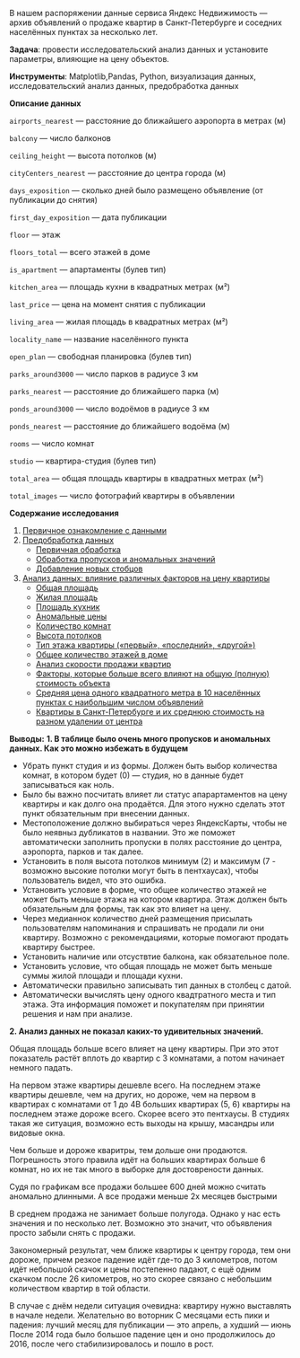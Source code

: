 В нашем распоряжении данные сервиса Яндекс Недвижимость — архив объявлений о продаже квартир в Санкт-Петербурге и соседних населённых пунктах за несколько лет.  

**Задача**: провести исследовательский анализ данных и установите параметры, влияющие на цену объектов. 

**Инструменты**: Matplotlib,Pandas, Python, визуализация данных, исследовательский анализ данных, предобработка данных

**Описание данных**

`airports_nearest` — расстояние до ближайшего аэропорта в метрах (м)

`balcony` — число балконов

`ceiling_height` — высота потолков (м)

`cityCenters_nearest` — расстояние до центра города (м)

`days_exposition` — сколько дней было размещено объявление (от публикации до снятия)

`first_day_exposition` — дата публикации

`floor` — этаж

`floors_total` — всего этажей в доме

`is_apartment` — апартаменты (булев тип)

`kitchen_area` — площадь кухни в квадратных метрах (м²)

`last_price` — цена на момент снятия с публикации

`living_area` — жилая площадь в квадратных метрах (м²)

`locality_name` — название населённого пункта

`open_plan` — свободная планировка (булев тип)

`parks_around3000` — число парков в радиусе 3 км

`parks_nearest` — расстояние до ближайшего парка (м)

`ponds_around3000` — число водоёмов в радиусе 3 км

`ponds_nearest` — расстояние до ближайшего водоёма (м)

`rooms` — число комнат

`studio` — квартира-студия (булев тип)

`total_area` — общая площадь квартиры в квадратных метрах (м²)

`total_images` — число фотографий квартиры в объявлении

**Содержание исследования**
1. [Первичное ознакомление с данными](#start)
2. [Предобработка данных](#preprocessing)
    * [Первичная обработка](#first)
    * [Обработка пропусков и аномальных значений](#null)
    * [Добавление новых стобцов](#columns)
3. [Анализ данных: влияние различных факторов на цену квартиры](#analyses)
    * [Общая площадь](#total_area)
    * [Жилая площадь](#living_area)
    * [Площадь кухник](#kitchen)
    * [Аномальные цены](#low_price)
    * [Количество комнат](#room_number)
    * [Высота потолков](#сeiling_height)
    * [Тип этажа квартиры («первый», «последний», «другой»)](#floor_type)
    * [Общее количество этажей в доме](#floor_number)
    * [Анализ скорости продажи квартир](#speed)
    * [Факторы, которые больше всего влияют на общую (полную) стоимость объекта](#factors)
    * [Cредняя цена одного квадратного метра в 10 населённых пунктах с наибольшим числом объявлений](#average_price)
    * [Квартиры в Санкт-Петербурге и их среднюю стоимость на разном удалении от центра](#Piter)

**Выводы:**
**1. В таблице было очень много пропусков и аномальных данных. Как это можно избежать в будущем**
- Убрать пункт студия и из формы. Должен быть выбор количества комнат, в котором будет (0) — студия, но в данные будет записываться как ноль.
- Было бы важно посчитать влияет ли статус апарартаментов на цену квартиры и как долго она продаётся. Для этого нужно сделать этот пункт обязательным при внесении данных.
- Местоположение должно выбираться через ЯндексКарты, чтобы не было неявныз дубликатов в названии. Это же поможет автоматически заполнить пропуски в полях расстояние до центра, аэропорта, парков и так далее.
- Установить в поля высота потолков минимум (2) и максимум (7 - возможно высокие потолки могут быть в пентхаусах), чтобы пользователь видел, что это ошибка.
- Установить условие в форме, что общее количество этажей не может быть меньше этажа на котором квартира. Этаж должен быть обязательным для формы, так как это влияет на цену.
- Через медианнок количество дней размещения присылать пользователям напоминания и спрашивать не продали ли они квартиру. Возможно с рекомендациями, которые помогают продать квартиру быстрее.
- Установить наличие или отсуствтие балкона, как обязательное поле.
- Установить условие, что общая площадь не может быть меньше суммы жилой площади и площади кухни.
- Автоматически правильно записывать тип данных в столбец с датой.
- Автоматически вычислять цену одного квадтратного места и тип этажа. Эта информация поможет и покупателям при принятии решения и нам при анализе.
      
**2. Анализ данных не показал каких-то удивительных значений.**

Общая площадь больше всего влияет на цену квартиры. При это этот показатель растёт вплоть до квартир с 3 комнатами, а потом начинает немного падать.

На первом этаже квартиры дешевле всего. На последнем этаже квартиры дешевле, чем на других, но дороже, чем на первом в квартирах с комнатами от 1 до 4В больших квартирах (5, 6) квартиры на последнем этаже дороже всего. Скорее всего это пентхаусы.
В студиях такая же ситуация, возможно есть выходы на крышу, масандры или видовые окна.

Чем больше и дороже кваритры, тем дольше они продаются. Погрешность этого правила идёт на больших квартирах больше 6 комнат, но их не так много в выборке для достоврености данных.

Судя по графикам все продажи большее 600 дней можно считать аномально длинными. А все продажи меньше 2х месяцев быстрыми

В среднем продажа не занимает больше полугода. Однако у нас есть значения и по несколько лет. Возможно это значит, что объявления просто забыли снять с продажи. 

Закономерный результат, чем ближе квартиры к центру города, тем они дороже, причем резкое падение идёт где-то до 3 километров, потом идёт небольшой скачок и цены постепенно падают, с ещё одним скачком после 26 километров, но это скорее связано  с небольшим количеством квартир в той области.

В случае с днём недели ситуация очевидна: квартиру нужно выставлять в начале недели. Желательно во воторник
С месяцами есть пики и падения: лучший месяц для публикации — это апрель, а худший — июнь
После 2014 года было большое падение цен и оно продолжилось до 2016, после чего стабилизировалось и пошло в рост.
